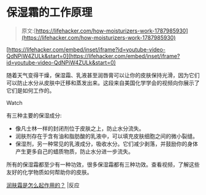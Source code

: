 # 保湿霜的工作原理

> 原文:[https://lifehacker.com/how-moisturizers-work-1787985930](https://lifehacker.com/how-moisturizers-work-1787985930)

 [https://lifehacker.com/embed/inset/iframe?id=youtube-video-QdNPiW4ZULk&start=0](https://lifehacker.com/embed/inset/iframe?id=youtube-video-QdNPiW4ZULk&start=0) 

随着天气变得干燥，保湿霜、乳液甚至润唇膏可以让你的皮肤保持光滑，因为它们可以防止水分从皮肤中迁移和蒸发出来。这段来自美国化学学会的视频向你展示了它们是如何工作的。

Watch

有三种主要的保湿成分:

*   像凡士林一样的封闭剂位于皮肤之上，防止水分流失。
*   润肤剂存在于含有油和脂肪酸的乳液中，可以填充皮肤细胞之间的微小裂缝。
*   保湿剂，另一种常见的乳液成分，吸收水分。它们减少剥落，并鼓励你的身体产生更多自己的蜡质物质，防止水分进一步流失。

所有的保湿霜都至少有一种功效，很多保湿霜都有三种功效。查看视频，了解这些友好的化学物质如何帮助你的皮肤。

[润肤霜是怎么起作用的？](https://www.youtube.com/watch?v=QdNPiW4ZULk) |反应